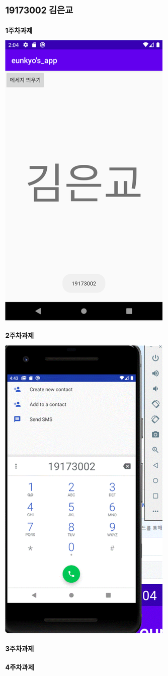 # 19173002 김은교

## 1주차과제


<img width ="500" height = "" src= "./png/cap2.png">


## 2주차과제


<img width ="500" height = "" src= "./png/2주차-2.GIF">



## 3주차과제

## 4주차과제

